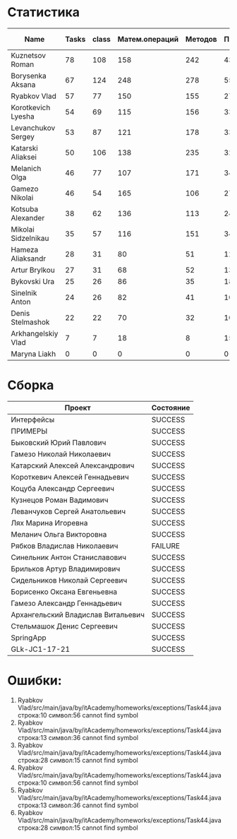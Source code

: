 # Статистика

| Name | Tasks | class | Матем.операций | Методов | Присваиваний | анон.класов | внутр.класов | констант | логирование | лямбды | переменных | перхватов исключений | приват. методов | приват. полей | сравнений | циклов |
| --- | --- | --- | --- | --- | --- | --- | --- | --- | --- | --- | --- | --- | --- | --- | --- | --- |
| Kuznetsov Roman | 78 | 108 | 158 | 242 | 431 | 5 | 0 | 10 | 0 | 1 | 324 | 22 | 7 | 38 | 26 | 81 |
| Borysenka Aksana | 67 | 124 | 248 | 278 | 553 | 0 | 1 | 9 | 0 | 0 | 445 | 18 | 8 | 42 | 101 | 80 |
| Ryabkov Vlad | 57 | 77 | 150 | 155 | 272 | 0 | 1 | 0 | 0 | 0 | 234 | 4 | 2 | 36 | 64 | 34 |
| Korotkevich Lyesha | 54 | 69 | 115 | 156 | 334 | 0 | 0 | 3 | 0 | 0 | 253 | 13 | 0 | 29 | 22 | 68 |
| Levanchukov Sergey | 53 | 87 | 121 | 178 | 335 | 0 | 1 | 4 | 0 | 0 | 271 | 5 | 9 | 38 | 22 | 60 |
| Katarski Aliaksei | 50 | 106 | 138 | 235 | 327 | 0 | 0 | 0 | 0 | 0 | 269 | 7 | 12 | 50 | 25 | 54 |
| Melanich Olga | 46 | 77 | 107 | 171 | 346 | 0 | 0 | 4 | 0 | 0 | 286 | 3 | 1 | 18 | 52 | 36 |
| Gamezo Nikolai | 46 | 54 | 165 | 106 | 274 | 0 | 0 | 0 | 0 | 0 | 205 | 3 | 0 | 8 | 30 | 52 |
| Kotsuba Alexander | 38 | 62 | 136 | 113 | 248 | 0 | 0 | 4 | 0 | 1 | 188 | 0 | 5 | 7 | 29 | 40 |
| Mikolai Sidzelnikau | 35 | 57 | 116 | 151 | 343 | 0 | 0 | 14 | 3 | 0 | 256 | 3 | 11 | 31 | 56 | 43 |
| Hameza Aliaksandr | 28 | 31 | 80 | 51 | 129 | 0 | 0 | 0 | 0 | 0 | 96 | 0 | 0 | 0 | 13 | 24 |
| Artur Brylkou | 27 | 31 | 68 | 52 | 135 | 0 | 0 | 0 | 0 | 0 | 99 | 0 | 2 | 0 | 37 | 23 |
| Bykovski Ura | 25 | 26 | 86 | 35 | 180 | 0 | 0 | 0 | 0 | 0 | 101 | 0 | 0 | 3 | 32 | 41 |
| Sinelnik Anton | 24 | 26 | 82 | 41 | 106 | 0 | 0 | 0 | 0 | 0 | 78 | 0 | 2 | 0 | 38 | 23 |
| Denis Stelmashok | 22 | 22 | 70 | 32 | 109 | 0 | 0 | 0 | 0 | 0 | 92 | 0 | 0 | 0 | 8 | 16 |
| Arkhangelskiy Vlad | 7 | 7 | 18 | 8 | 15 | 0 | 0 | 0 | 0 | 0 | 15 | 0 | 0 | 0 | 1 | 0 |
| Maryna Liakh | 0 | 0 | 0 | 0 | 0 | 0 | 0 | 0 | 0 | 0 | 0 | 0 | 0 | 0 | 0 | 0 |


# Сборка

| Проект | Состояние |
| --- | --- |
| Интерфейсы  | SUCCESS |
| ПРИМЕРЫ  | SUCCESS |
| Быковский Юрий Павлович  | SUCCESS |
| Гамезо Николай Николаевич  | SUCCESS |
| Катарский Алексей Александрович  | SUCCESS |
| Короткевич Алексей Геннадьевич  | SUCCESS |
| Коцуба Александр Сергеевич  | SUCCESS |
| Кузнецов Роман Вадимович  | SUCCESS |
| Леванчуков Сергей Анатольевич  | SUCCESS |
| Лях Марина Игоревна  | SUCCESS |
| Меланич Ольга Викторовна  | SUCCESS |
| Рябков Владислав Николаевич  | FAILURE |
| Синельник Антон Станиславович  | SUCCESS |
| Брильков Артур Владимирович  | SUCCESS |
| Сидельников Николай Сергеевич  | SUCCESS |
| Борисенко Оксана Евгеньевна  | SUCCESS |
| Гамезо Александр Геннадьевич  | SUCCESS |
| Архангельский Владислав Витальевич  | SUCCESS |
| Стельмашок Денис Сергеевич  | SUCCESS |
| SpringApp  | SUCCESS |
| GLk-JC1-17-21  | SUCCESS |


# Ошибки:

1. Ryabkov Vlad/src/main/java/by/itAcademy/homeworks/exceptions/Task44.java строка:10 символ:56 cannot find symbol
1. Ryabkov Vlad/src/main/java/by/itAcademy/homeworks/exceptions/Task44.java строка:13 символ:36 cannot find symbol
1. Ryabkov Vlad/src/main/java/by/itAcademy/homeworks/exceptions/Task44.java строка:28 символ:15 cannot find symbol
1. Ryabkov Vlad/src/main/java/by/itAcademy/homeworks/exceptions/Task44.java строка:10 символ:56 cannot find symbol
1. Ryabkov Vlad/src/main/java/by/itAcademy/homeworks/exceptions/Task44.java строка:13 символ:36 cannot find symbol
1. Ryabkov Vlad/src/main/java/by/itAcademy/homeworks/exceptions/Task44.java строка:28 символ:15 cannot find symbol
